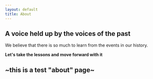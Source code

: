 ```yaml
---
layout: default
title: About
---
```


## A voice held up by the voices of the past

We believe that there is so much to learn from the events in our history. 

**Let's take the lessons and move forward with it**

## ~this is a test "about" page~ 

